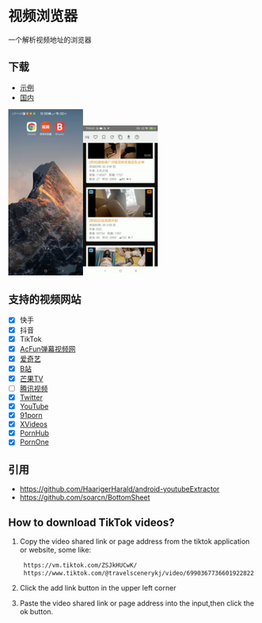 # 视频浏览器

一个解析视频地址的浏览器

## 下载

* [示例](https://github.com/grandiloquent/VideoBrowser/releases)
* [国内](https://lucidu.cn/article/jqdkgl)

<img src="images/1.gif" width="30%"><img src="images/2.gif" width="30%">

## 支持的视频网站

* [x] 快手
* [x] 抖音
* [x] TikTok
* [x] [AcFun弹幕视频网](https://www.acfun.cn/)
* [x] [爱奇艺](https://m.iqiyi.com/)
* [x] [B站](https://www.bilibili.com/)
* [x] [芒果TV](https://mgtv.com/)
* [ ] [腾讯视频](https://v.qq.com/)
* [x] [Twitter](https://m.twitter.com)
* [x] [YouTube](https://m.youtube.com)
* [x] [91porn](https://91porn.com/index.php)
* [x] [XVideos](https://xvideos.com)
* [x] [PornHub](https://www.pornhub.com)
* [x] [PornOne](https://pornone.com/)

## 引用

* https://github.com/HaarigerHarald/android-youtubeExtractor
* https://github.com/soarcn/BottomSheet

## How to download TikTok videos?

1. Copy the video shared link or page address from the tiktok application or website, some like:

        https://vm.tiktok.com/ZSJkHUCwK/
        https://www.tiktok.com/@travelscenerykj/video/6990367736601922822

2. Click the add link button in the upper left corner

3. Paste the video shared link or page address into the input,then click the ok button.